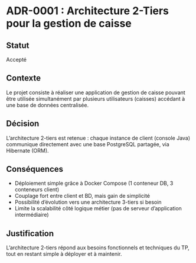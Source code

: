 # ADR-0001 : Architecture 2-Tiers pour la gestion de caisse

## Statut
Accepté

## Contexte
Le projet consiste à réaliser une application de gestion de caisse pouvant être utilisée simultanément par plusieurs utilisateurs (caisses) accédant à une base de données centralisée.

## Décision
L’architecture 2-tiers est retenue : chaque instance de client (console Java) communique directement avec une base PostgreSQL partagée, via Hibernate (ORM).

## Conséquences
- Déploiement simple grâce à Docker Compose (1 conteneur DB, 3 conteneurs client)
- Couplage fort entre client et BD, mais gain de simplicité
- Possibilité d’évolution vers une architecture 3-tiers si besoin
- Limite la scalabilité côté logique métier (pas de serveur d’application intermédiaire)

## Justification
L’architecture 2-tiers répond aux besoins fonctionnels et techniques du TP, tout en restant simple à déployer et à maintenir.
